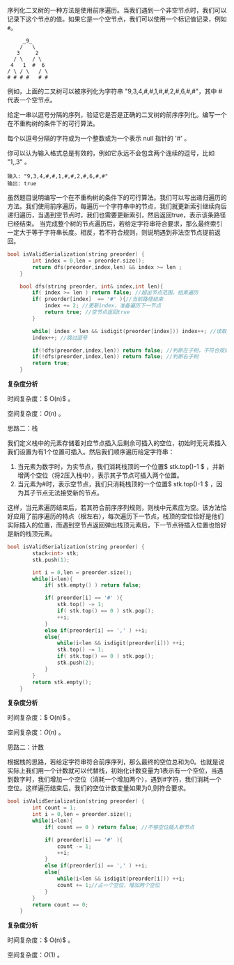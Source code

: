 序列化二叉树的一种方法是使用前序遍历。当我们遇到一个非空节点时，我们可以记录下这个节点的值。如果它是一个空节点，我们可以使用一个标记值记录，例如 `#`。

```
     _9_
    /   \
   3     2
  / \   / \
 4   1  #  6
/ \ / \   / \
# # # #   # #
```

例如，上面的二叉树可以被序列化为字符串 "9,3,4,#,#,1,#,#,2,#,6,#,#"，其中 # 代表一个空节点。

给定一串以逗号分隔的序列，验证它是否是正确的二叉树的前序序列化。编写一个在不重构树的条件下的可行算法。

每个以逗号分隔的字符或为一个整数或为一个表示 null 指针的 '#' 。

你可以认为输入格式总是有效的，例如它永远不会包含两个连续的逗号，比如 "1,,3" 。



```
输入: "9,3,4,#,#,1,#,#,2,#,6,#,#"
输出: true
```



虽然题目说明编写一个在不重构树的条件下的可行算法。我们可以写出递归遍历的方法。我们使用前序遍历，每遍历一个字符串中的节点，我们就更新索引继续向后递归遍历，当遇到空节点时，我们也需要更新索引，然后返回true，表示该条路径已经结束。 当完成整个树的节点遍历后，若给定字符串符合要求，那么最终索引一定大于等于字符串长度。相反，若不符合规则，则说明遇到非法空节点提前返回。



```c++
bool isValidSerialization(string preorder) {
        int index = 0,len = preorder.size();
        return dfs(preorder,index,len) && index >= len ; 
    }

    bool dfs(string preorder, int& index,int len){
        if( index >= len ) return false; //超出节点范围，结束遍历
        if( preorder[index]  == '#' ){//当前路径结束
            index += 2; //更新index，准备遍历下一节点
            return true; //空节点返回true
        } 

        while( index < len && isdigit(preorder[index])) index++; //读取当前树节点
        index++; //跳过逗号

        if(!dfs(preorder,index,len)) return false; //判断左子树，不符合规则，则直接结束返回
        if(!dfs(preorder,index,len)) return false; //判断右子树
        return true;
    }
```

<b>复杂度分析</b>

时间复杂度：$ O(n)$ 。

空间复杂度：$O(n)$ 。  



思路二：栈

我们定义栈中的元素存储着对应节点插入后剩余可插入的空位，初始时无元素插入我们设置为有1个位置可插入。然后我们顺序遍历给定字符串：

1. 当元素为数字时，为实节点，我们消耗栈顶的一个位置$ stk.top()-1 $ ，并新增两个空位（将2压入栈中），表示其子节点可插入两个位置。
2. 当元素为#时，表示空节点，我们只消耗栈顶的一个位置$ stk.top()-1 $ ，因为其子节点无法接受新的节点。

这样，当元素遍历结束后，若其符合前序序列规则，则栈中元素应为空。该方法恰好应用了前序遍历的特点（根左右），每次遍历下一节点，栈顶的空位恰好是他们实际插入的位置，而遇到空节点返回弹出栈顶元素后，下一节点待插入位置也恰好是新的栈顶元素。

```c++
bool isValidSerialization(string preorder) {
        stack<int> stk;
        stk.push(1);

        int i = 0,len = preorder.size();
        while(i<len){
            if( stk.empty() ) return false;

            if( preorder[i] == '#' ){
                stk.top() -= 1;
                if( stk.top() == 0 ) stk.pop();
                ++i;
            }
            else if(preorder[i] == ',' ) ++i;
            else{
                while(i<len && isdigit(preorder[i])) ++i; 
                stk.top() -= 1;
                if( stk.top() == 0 ) stk.pop();
                stk.push(2);
            }
        }
        return stk.empty();
    }
```

<b>复杂度分析</b>

时间复杂度：$ O(n)$ 。

空间复杂度：$O(n)$ 。  



思路二：计数

根据栈的思路，若给定字符串符合前序序列，那么最终的空位总和为0。也就是说实际上我们用一个计数就可以代替栈，初始化计数变量为1表示有一个空位，当遇到数字时，我们增加一个空位（消耗一个增加两个），遇到#字符，我们消耗一个空位。这样遍历结束后，我们的空位计数变量如果为0,则符合要求。

```c++
bool isValidSerialization(string preorder) {
        int count = 1;
        int i = 0,len = preorder.size();
        while(i<len){
            if( count == 0 ) return false; //不够空位插入新节点

            if( preorder[i] == '#' ){
                count -= 1;
                ++i;
            }
            else if(preorder[i] == ',' ) ++i;
            else{
                while(i<len && isdigit(preorder[i])) ++i; 
                count += 1;//占一个空位，增加两个空位
            }
        }
        return count == 0;
    }
```

<b>复杂度分析</b>

时间复杂度：$ O(n)$ 。

空间复杂度：$O(1)$ 。   




